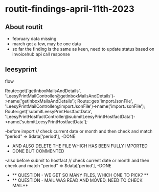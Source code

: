 # routit-findings-april-11th-2023

## About routit 
- february data missing
- march got a few, may be one data
- so far the finding is the same as keen, need to update status based on invoicehub api call response

## leesyprint 

flow

Route::get('getInboxMailsAndDetails', 'LeesyPrintMailController@getInboxMailsAndDetails')->name('getInboxMailsAndDetails');
Route::get('importJsonFile', 'LeesyPrintMailController@importJsonFile')->name('importJsonFile');
Route::get('submitLeesyPrintHostfactData', 'LeesyPrintHostfactController@submitLeesyPrintHostfactData')->name('submitLeesyPrintHostfactData');

-before import // check current date or month and then check and match "period" => $data['period'],
-DONE

- AND ALSO DELETE THE FILE WHICH HAS BEEN FULLY IMPORTED
- DONE BUT COMMENTED

-also before submit to hostfact // check current date or month and then check and match "period" => $data['period'],
-DONE

- ** QUESTION - WE GET SO MANY FILES, WHICH ONE TO PICK? **
- ** QUESTION - MAIL WAS READ AND MOVED, NEED TO CHECK MAIL**
